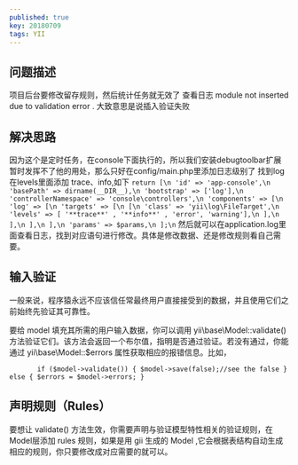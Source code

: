 ```yaml
---
published: true
key: 20180709
tags: YII
---
```

## 问题描述
项目后台要修改留存规则，然后统计任务就无效了
查看日志 module not inserted due to validation error .
大致意思是说插入验证失败
## 解决思路
<!--more-->
因为这个是定时任务，在console下面执行的，所以我们安装debugtoolbar扩展暂时发挥不了他的用处，那么只好在config/main.php里添加日志级别了
找到log 在levels里面添加 trace、info,如下
`return [\n
    'id' => 'app-console',\n
    'basePath' => dirname(__DIR__),\n
    'bootstrap' => ['log'],\n
    'controllerNamespace' => 'console\controllers',\n
    'components' => [\n
        'log' => [\n
            'targets' => [\n
                [\n
                    'class' => 'yii\log\FileTarget',\n
                    'levels' => [ '**trace**' , '**info**' , 'error', 'warning'],\n
                ],\n
            ],\n
        ],\n
    ],\n
    'params' => $params,\n
];\n`
然后就可以在application.log里面查看日志，找到对应语句进行修改。具体是修改数据、还是修改规则看自己需要。
## 输入验证
一般来说，程序猿永远不应该信任常最终用户直接接受到的数据，并且使用它们之前始终先验证其可靠性。

要给 model 填充其所需的用户输入数据，你可以调用 yii\base\Model::validate() 方法验证它们。该方法会返回一个布尔值，指明是否通过验证。若没有通过，你能通过 yii\base\Model::$errors 属性获取相应的报错信息。比如，

`  		if ($model->validate())
		{
               $model->save(false);//see the false
        } else
        {
               $errors = $model->errors;
        }`
        
## 声明规则（Rules）
要想让 validate() 方法生效，你需要声明与验证模型特性相关的验证规则，在 Model层添加 rules 规则，如果是用 gii 生成的 Model ,它会根据表结构自动生成相应的规则，你只要修改成对应需要的就可以。


